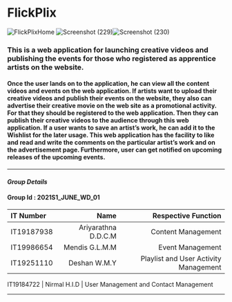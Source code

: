 # FlickPlix  #

![FlickPlixHome](https://user-images.githubusercontent.com/79443522/133197647-879346d0-9e66-47dd-99c1-c85e3fcdf3fb.jpg)
![Screenshot (229)](https://user-images.githubusercontent.com/76535213/134420509-76c1d191-fc7f-4c13-9c7d-16c5914681d6.png)![Screenshot (230)](https://user-images.githubusercontent.com/76535213/134421096-6867c280-499f-4855-82dc-b692d71a619e.png)


###  This is a web application for launching creative videos and publishing the events for those who registered as apprentice artists on the website. ###

#### Once the user lands on to the application, he can view all the content videos and events on the web application. If artists want to upload their creative videos and publish their events on the website, they also can advertise their creative movie on the web site as a promotional activity. For that they should be registered to the web application. Then they can publish their creative videos to the audience through this web application. If a user wants to save an artist’s work, he can add it to the Wishlist for the later usage. This web application has the facility to like and read and write the comments on the particular artist’s work and on the advertisement page. Furthermore, user can get notified on upcoming releases of the upcoming events. ####

---------------

####  *Group  Details*  ####

####  Group  Id :  2021S1_JUNE_WD_01  ####

IT Number | Name  |  Respective  Function
| :--- | ---: | ---: 
IT19187938  | Ariyarathna D.D.C.M   | Content Management
IT19986654  | Mendis G.L.M.M        | Event Management
IT19251110  | Deshan W.M.Y          | Playlist and User Activity Management

IT19184722  | Nirmal H.I.D          | User Management and Contact Management

---------------
